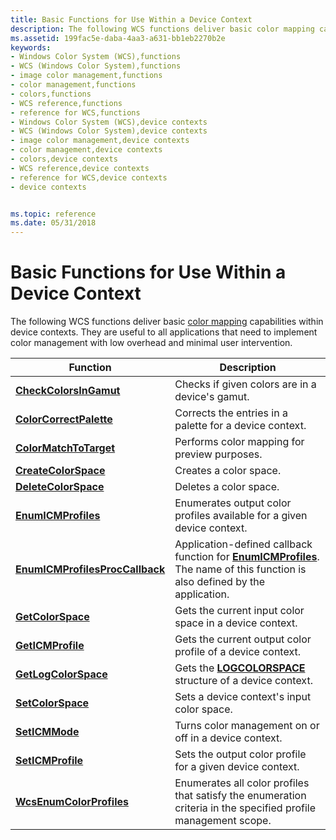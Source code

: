 ```yaml
---
title: Basic Functions for Use Within a Device Context
description: The following WCS functions deliver basic color mapping capabilities within device contexts. They are useful to all applications that need to implement color management with low overhead and minimal user intervention.
ms.assetid: 199fac5e-daba-4aa3-a631-bb1eb2270b2e
keywords:
- Windows Color System (WCS),functions
- WCS (Windows Color System),functions
- image color management,functions
- color management,functions
- colors,functions
- WCS reference,functions
- reference for WCS,functions
- Windows Color System (WCS),device contexts
- WCS (Windows Color System),device contexts
- image color management,device contexts
- color management,device contexts
- colors,device contexts
- WCS reference,device contexts
- reference for WCS,device contexts
- device contexts


ms.topic: reference
ms.date: 05/31/2018
---
```


# Basic Functions for Use Within a Device Context

The following WCS functions deliver basic [color mapping](c.md) capabilities within device contexts. They are useful to all applications that need to implement color management with low overhead and minimal user intervention.



| Function                                                           | Description                                                                                                                                         |
|--------------------------------------------------------------------|-----------------------------------------------------------------------------------------------------------------------------------------------------|
| [**CheckColorsInGamut**](/windows/desktop/api/Wingdi/nf-wingdi-checkcolorsingamut)                   | Checks if given colors are in a device's gamut.                                                                                                     |
| [**ColorCorrectPalette**](/windows/desktop/api/Wingdi/nf-wingdi-colorcorrectpalette)                 | Corrects the entries in a palette for a device context.                                                                                             |
| [**ColorMatchToTarget**](/windows/desktop/api/Wingdi/nf-wingdi-colormatchtotarget)                   | Performs color mapping for preview purposes.                                                                                                        |
| [**CreateColorSpace**](/windows/desktop/api/Wingdi/nf-wingdi-createcolorspacea)                       | Creates a color space.                                                                                                                              |
| [**DeleteColorSpace**](/windows/desktop/api/Wingdi/nf-wingdi-deletecolorspace)                       | Deletes a color space.                                                                                                                              |
| [**EnumICMProfiles**](/windows/desktop/api/Wingdi/nf-wingdi-enumicmprofilesa)                         | Enumerates output color profiles available for a given device context.                                                                              |
| [**EnumICMProfilesProcCallback**](/windows/desktop/api/Wingdi/) | Application-defined callback function for [**EnumICMProfiles**](/windows/desktop/api/Wingdi/nf-wingdi-enumicmprofilesa). The name of this function is also defined by the application. |
| [**GetColorSpace**](/windows/win32/api/wingdi/nf-wingdi-getcolorspace) | Gets the current input color space in a device context. |
| [**GetICMProfile**](/windows/desktop/api/Wingdi/nf-wingdi-geticmprofilea)                             | Gets the current output color profile of a device context.                                                                                          |
| [**GetLogColorSpace**](/windows/desktop/api/Wingdi/nf-wingdi-getlogcolorspacea)                       | Gets the [**LOGCOLORSPACE**](/windows/win32/api/wingdi/ns-wingdi-logcolorspacea) structure of a device context.                                                                      |
| [**SetColorSpace**](/windows/desktop/api/Wingdi/nf-wingdi-setcolorspace)                             | Sets a device context's input color space.                                                                                                          |
| [**SetICMMode**](/windows/desktop/api/Wingdi/nf-wingdi-seticmmode)                                   | Turns color management on or off in a device context.                                                                                               |
| [**SetICMProfile**](/windows/desktop/api/Wingdi/nf-wingdi-seticmprofilea)                             | Sets the output color profile for a given device context.                                                                                           |
| [**WcsEnumColorProfiles**](/windows/win32/api/icm/nf-icm-wcsenumcolorprofiles)               | Enumerates all color profiles that satisfy the enumeration criteria in the specified profile management scope.                                      |



 

 

 




